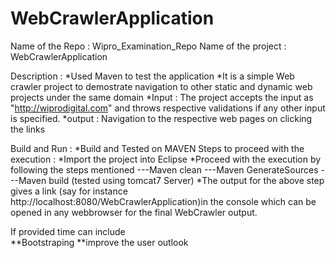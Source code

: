 # WebCrawlerApplication

Name of the Repo : Wipro_Examination_Repo
Name of the project :  WebCrawlerApplication

Description : 
*Used Maven to test the application
*It is a simple Web crawler project to demostrate navigation to other static and dynamic web projects under the same domain
*Input :  The project accepts the input as "http://wiprodigital.com" and throws respective validations if any other input is specified.
*output : Navigation to the respective web pages on clicking the links 

Build and Run : 
*Build and Tested on MAVEN
Steps to proceed with the execution :
*Import the project into Eclipse
*Proceed with the execution by following the steps mentioned 
---Maven clean
---Maven GenerateSources
---Maven build (tested using tomcat7 Server)
*The output for the above step gives a link (say for instance http://localhost:8080/WebCrawlerApplication)in the console which can be opened in any webbrowser for the final WebCrawler output.


If provided time can include  
**Bootstraping
**improve the user outlook



